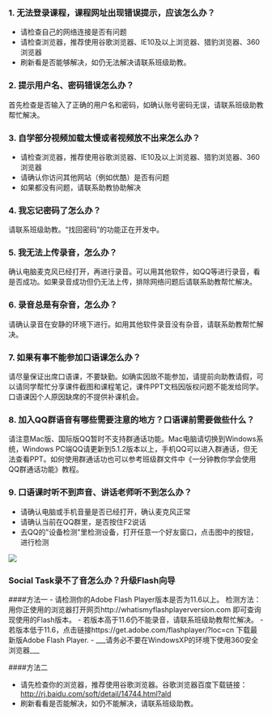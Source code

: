 ### 1.	无法登录课程，课程网址出现错误提示，应该怎么办？
- 请检查自己的网络连接是否有问题
- 请检查浏览器，推荐使用谷歌浏览器、IE10及以上浏览器、猎豹浏览器、360浏览器
- 刷新看是否能够解决，如仍无法解决请联系班级助教。

### 2.	提示用户名、密码错误怎么办？
首先检查是否输入了正确的用户名和密码，如确认账号密码无误，请联系班级助教帮忙解决。

### 3.	自学部分视频加载太慢或者视频放不出来怎么办？
- 请检查浏览器，推荐使用谷歌浏览器、IE10及以上浏览器、猎豹浏览器、360浏览器
- 请确认你访问其他网站（例如优酷）是否有问题
- 如果都没有问题，请联系助教协助解决

### 4.	我忘记密码了怎么办？
请联系班级助教。“找回密码”的功能正在开发中。

### 5.	我无法上传录音，怎么办？
确认电脑麦克风已经打开，再进行录音。可以用其他软件，如QQ等进行录音，看是否成功。如果录音成功但仍无法上传，排除网络问题后请联系助教帮忙解决。

### 6.	录音总是有杂音，怎么办？
请确认录音在安静的环境下进行。如用其他软件录音没有杂音，请联系助教帮忙解决。

### 7.	如果有事不能参加口语课怎么办？
请尽量保证出席口语课，不要缺勤。如确实因故不能参加，请提前向助教请假，可以请同学帮忙分享课件截图和课程笔记，课件PPT文档因版权问题不能发给同学。
口语课因个人原因缺席的不提供补课机会。

### 8.	加入QQ群语音有哪些需要注意的地方？口语课前需要做些什么？
请注意Mac版、国际版QQ暂时不支持群通话功能。Mac电脑请切换到Windows系统，Windows PC端QQ请更新到5.1.2版本以上，手机QQ可以进入群通话，但无法查看PPT。如何使用群通话功也可以参考班级群文件中《一分钟教你学会使用QQ群通话功能》教程。

### 9.	口语课时听不到声音、讲话老师听不到怎么办？ 
- 请确认电脑或手机音量是否已经打开，确认麦克风正常
- 请确认当前在QQ群里，是否按住F2说话
- 去QQ的"设备检测"里检测设备，打开任意一个好友窗口，点击图中的按钮，进行检测

![](/images/camp/5.jpg)

<h3 name="flash" id="flash">Social Task录不了音怎么办？升级Flash向导</h3>
####方法一
- 请检测你的Adobe Flash Player版本是否为11.6以上。 检测方法：用你正使用的浏览器打开网页http://whatismyflashplayerversion.com 即可查询现使用的Flash版本。
- 若版本高于11.6仍不能录音，请联系班级助教帮忙解决。
- 若版本低于11.6，点击链接https://get.adobe.com/flashplayer/?loc=cn 下载最新版Adobe Flash Player.
- ___请务必不要在WindowsXP的环境下使用360安全浏览器___

####方法二
- 请先检查你的浏览器，推荐使用谷歌浏览器。谷歌浏览器百度下载链接：http://rj.baidu.com/soft/detail/14744.html?ald
- 刷新看看是否能解决，如仍不能解决，请联系班级助教。

